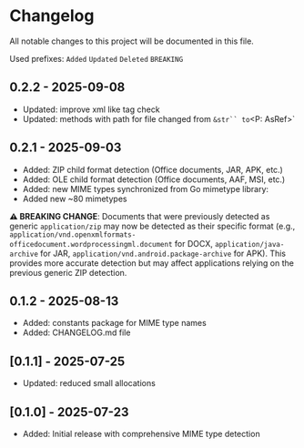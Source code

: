 # Changelog

All notable changes to this project will be documented in this file.

Used prefixes:
`Added`
`Updated`
`Deleted`
`BREAKING`

## 0.2.2 - 2025-09-08

* Updated: improve xml like tag check
* Updated: methods with path for file changed from `&str`` to`<P: AsRef<Path>>`

## 0.2.1 - 2025-09-03

* Added: ZIP child format detection (Office documents, JAR, APK, etc.)
* Added: OLE child format detection (Office documents, AAF, MSI, etc.)
* Added: new MIME types synchronized from Go mimetype library:
* Added new ~80 mimetypes

**⚠️ BREAKING CHANGE**: Documents that were previously detected as generic `application/zip` may now be detected as their specific format (e.g., `application/vnd.openxmlformats-officedocument.wordprocessingml.document` for DOCX, `application/java-archive` for JAR, `application/vnd.android.package-archive` for APK). This provides more accurate detection but may affect applications relying on the previous generic ZIP detection.

## 0.1.2 - 2025-08-13

* Added: constants package for MIME type names
* Added: CHANGELOG.md file

## [0.1.1] - 2025-07-25

* Updated: reduced small allocations

## [0.1.0] - 2025-07-23

* Added: Initial release with comprehensive MIME type detection
